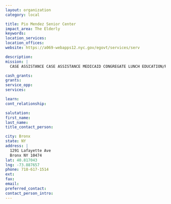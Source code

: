 ```yaml
---
layout: organization
category: local

title: Pio Mendez Senior Center
impact_area: The Elderly
keywords: 
location_services: 
location_offices: 
website: https://a069-webapps12.nyc.gov/egovt/services/serv

description: 
mission: |
  CASE ASSISTANCE CASE ASSISTANCE MEDICAID CONGREGATE LUNCH EDUCATION/RECREATION HEALTH PROMOTION 

cash_grants: 
grants: 
service_opp: 
services: 

learn: 
cont_relationship: 

salutation: 
first_name: 
last_name: 
title_contact_person: 

city: Bronx
state: NY
address: |
  1291 Lafayette Ave  
  Bronx NY 10474
lat: 40.817043
lng: -73.887657
phone: 718-617-1514
ext: 
fax: 
email: 
preferred_contact: 
contact_person_intro: 
---
```

